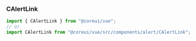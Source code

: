 ### CAlertLink

```jsx
import { CAlertLink } from "@coreui/vue";
// or
import CAlertLink from "@coreui/vue/src/components/alert/CAlertLink";
```
